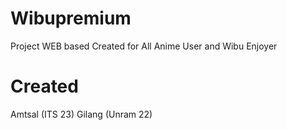# Wibupremium
Project WEB based Created for All Anime User and Wibu Enjoyer

# Created

Amtsal (ITS 23)
Gilang (Unram 22)
